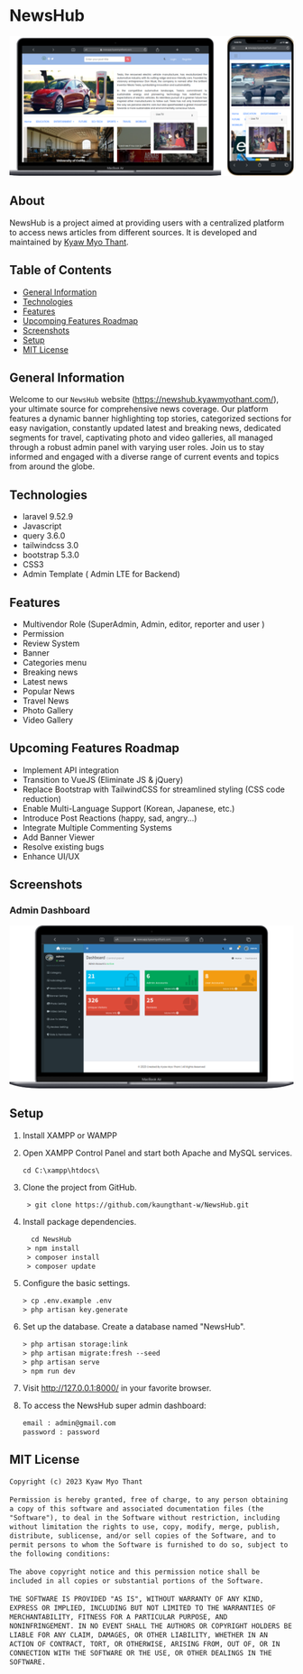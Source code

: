 # NewsHub
![video gallery](public/screenshoot/Group%201.png)

## About
NewsHub is a project aimed at providing users with a centralized platform to access news articles from different sources. It is developed and maintained by [Kyaw Myo Thant](https://www.newshub.kyawmyothant.com).

## Table of Contents
* [General Information](#general-information)
* [Technologies](#technologies)
* [Features](#features)
* [Upcomping Features Roadmap](#upcoming-features-roadmap)
* [Screenshots](#screenshots)
* [Setup](#setup)
* [MIT License](#mit-license)

## General Information
Welcome to our `NewsHub` website (https://newshub.kyawmyothant.com/), your ultimate source for comprehensive news coverage. Our platform features a dynamic banner highlighting top stories, categorized sections for easy navigation, constantly updated latest and breaking news, dedicated segments for travel, captivating photo and video galleries, all managed through a robust admin panel with varying user roles. Join us to stay informed and engaged with a diverse range of current events and topics from around the globe.


## Technologies
* laravel 9.52.9
* Javascript
* query 3.6.0
* tailwindcss 3.0
* bootstrap 5.3.0
* CSS3
* Admin Template ( Admin LTE for Backend)


## Features
* Multivendor Role (SuperAdmin, Admin, editor, reporter and user )
* Permission
* Review System
* Banner
* Categories menu
* Breaking news
* Latest news
* Popular News
* Travel News
* Photo Gallery
* Video Gallery

## Upcoming Features Roadmap
* Implement API integration
* Transition to VueJS (Eliminate JS & jQuery)
* Replace Bootstrap with TailwindCSS for streamlined styling (CSS code reduction)
* Enable Multi-Language Support (Korean, Japanese, etc.)
* Introduce Post Reactions (happy, sad, angry...)
* Integrate Multiple Commenting Systems
* Add Banner Viewer
* Resolve existing bugs
* Enhance UI/UX

## Screenshots

### Admin Dashboard
![video gallery](public/screenshoot/admindashboard.png)

## Setup
1. Install XAMPP or WAMPP
2. Open XAMPP Control Panel and start both Apache and MySQL services.
   ```
   cd C:\xampp\htdocs\
   ```
4. Clone the project from GitHub.
   ```
    > git clone https://github.com/kaungthant-w/NewsHub.git
   ```
5. Install package dependencies.
   ```
     cd NewsHub
    > npm install
    > composer install
    > composer update
   ```
6. Configure the basic settings.
   ```
   > cp .env.example .env
   > php artisan key.generate
   ```
   
7. Set up the database.
   Create a database named "NewsHub".
   ```
   > php artisan storage:link
   > php artisan migrate:fresh --seed
   > php artisan serve
   > npm run dev
   ```
9. Visit  http://127.0.0.1:8000/ in your favorite browser.
10. To access the NewsHub super admin dashboard:
    ```
    email : admin@gmail.com
    password : password
    ```
    


## MIT License
```
Copyright (c) 2023 Kyaw Myo Thant

Permission is hereby granted, free of charge, to any person obtaining a copy of this software and associated documentation files (the "Software"), to deal in the Software without restriction, including without limitation the rights to use, copy, modify, merge, publish, distribute, sublicense, and/or sell copies of the Software, and to permit persons to whom the Software is furnished to do so, subject to the following conditions:

The above copyright notice and this permission notice shall be included in all copies or substantial portions of the Software.

THE SOFTWARE IS PROVIDED "AS IS", WITHOUT WARRANTY OF ANY KIND, EXPRESS OR IMPLIED, INCLUDING BUT NOT LIMITED TO THE WARRANTIES OF MERCHANTABILITY, FITNESS FOR A PARTICULAR PURPOSE, AND NONINFRINGEMENT. IN NO EVENT SHALL THE AUTHORS OR COPYRIGHT HOLDERS BE LIABLE FOR ANY CLAIM, DAMAGES, OR OTHER LIABILITY, WHETHER IN AN ACTION OF CONTRACT, TORT, OR OTHERWISE, ARISING FROM, OUT OF, OR IN CONNECTION WITH THE SOFTWARE OR THE USE, OR OTHER DEALINGS IN THE SOFTWARE.
```
